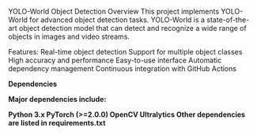 YOLO-World Object Detection
Overview
This project implements YOLO-World for advanced object detection tasks. YOLO-World is a state-of-the-art object detection model that can detect and recognize a wide range of objects in images and video streams.

Features:
Real-time object detection
Support for multiple object classes
High accuracy and performance
Easy-to-use interface
Automatic dependency management
Continuous integration with GitHub Actions

<b>Dependencies<b>

Major dependencies include:

Python 3.x
PyTorch (>=2.0.0)
OpenCV
Ultralytics
Other dependencies are listed in requirements.txt
